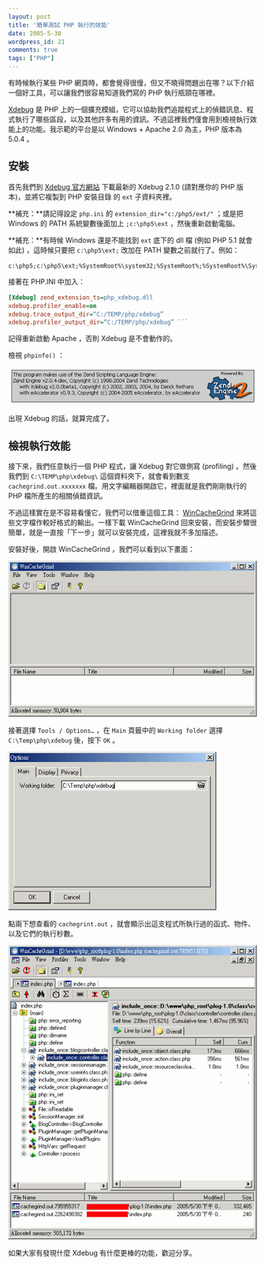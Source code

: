 ```yaml
---
layout: post
title: '簡單測試 PHP 執行的效能'
date: 2005-5-30
wordpress_id: 21
comments: true
tags: ["PHP"]
---
```


有時候執行某些 PHP 網頁時，都會覺得很慢，但又不曉得問題出在哪？以下介紹一個好工具，可以讓我們很容易知道我們寫的 PHP 執行瓶頸在哪裡。

[Xdebug](http://www.xdebug.org/) 是 PHP 上的一個擴充模組，它可以協助我們追蹤程式上的偵錯訊息、程式執行了哪些區段，以及其他許多有用的資訊。不過這裡我們僅會用到檢視執行效能上的功能。我示範的平台是以 Windows + Apache 2.0 為主，PHP 版本為 5.0.4 。

<!--more-->

## 安裝

首先我們到 [Xdebug 官方網站](http://www.xdebug.org/download.php) 下載最新的 Xdebug 2.1.0 (請對應你的 PHP 版本)，並將它複製到 PHP 安裝目錄 的 `ext` 子資料夾裡。

**補充：**請記得設定 `php.ini` 的 `extension_dir="c:/php5/ext/"` ；或是把 Windows 的 PATH 系統變數後面加上 `;c:\php5\ext` ，然後重新啟動電腦。

**補充：**有時候 Windows 還是不能找到 `ext` 底下的 dll 檔 (例如 PHP 5.1 就會如此) ，這時候只要把 `c:\php5\ext;` 改加在 PATH 變數之前就行了。例如：


```
c:\php5;c:\php5\ext;%SystemRoot%\system32;%SystemRoot%;%SystemRoot%\System32\Wbem

```

接著在 PHP.INI 中加入：


``` ini php.ini
[Xdebug] zend_extension_ts=php_xdebug.dll
xdebug.profiler_enable=on
xdebug.trace_output_dir=“C:/TEMP/php/xdebug”
xdebug.profiler_output_dir=“C:/TEMP/php/xdebug” ```

```

記得重新啟動 Apache ，否則 Xdebug 是不會動作的。

檢視 `phpinfo()` ：

![](/resources/xdebug_profile/01.gif)

出現 Xdebug 的話，就算完成了。

## 檢視執行效能

接下來，我們任意執行一個 PHP 程式，讓 Xdebug 對它做側寫 (profiling) 。然後我們到 `C:\TEMP\php\xdebug\` 這個資料夾下，就會看到數支 `cachegrind.out.xxxxxxx` 檔。用文字編輯器開啟它，裡面就是我們剛剛執行的 PHP 檔所產生的相關偵錯資訊。

不過這樣實在是不容易看懂它，我們可以借重這個工具： [WinCacheGrind](http://sourceforge.net/projects/wincachegrind) 來將這些文字檔作較好格式的輸出。一樣下載 WinCacheGrind 回來安裝，而安裝步驟很簡單，就是一直按「下一步」就可以安裝完成，這裡我就不多加描述。

安裝好後，開啟 WinCacheGrind ，我們可以看到以下畫面：

![](/resources/xdebug_profile/02.gif)

接著選擇 `Tools / Options…` ，在 `Main` 頁籤中的 `Working folder` 選擇 `C:\Temp\php\xdebug` 後，按下 `OK` 。

![](/resources/xdebug_profile/03.gif)

點兩下想查看的 `cachegrint.out` ，就會顯示出這支程式所執行過的函式、物件、以及它們的執行秒數。

![](/resources/xdebug_profile/05.gif)

如果大家有發現什麼 Xdebug 有什麼更棒的功能，歡迎分享。
